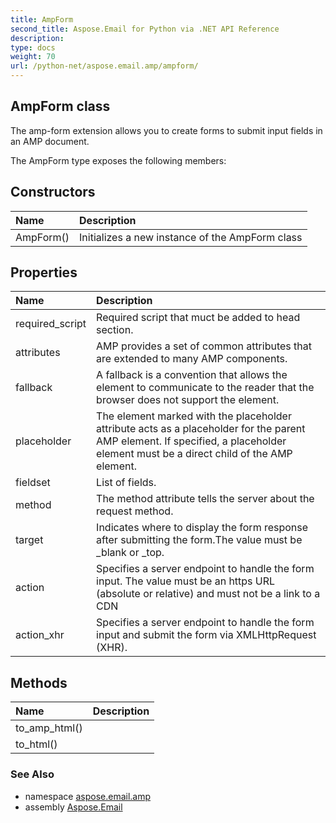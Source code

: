 ```yaml
---
title: AmpForm
second_title: Aspose.Email for Python via .NET API Reference
description: 
type: docs
weight: 70
url: /python-net/aspose.email.amp/ampform/
---
```


## AmpForm class

The amp-form extension allows you to create forms to submit input fields in an AMP document.

The AmpForm type exposes the following members:
## Constructors
| Name | Description |
| :- | :- |
|AmpForm()|Initializes a new instance of the AmpForm class|
## Properties
| Name | Description |
| :- | :- |
|required_script|Required script that muct be added to head section.|
|attributes|AMP provides a set of common attributes that are extended to many AMP components.|
|fallback|A fallback is a convention that allows the element to communicate to the reader that the browser does not support the element.|
|placeholder|The element marked with the placeholder attribute acts as a placeholder for the parent AMP element. If specified, a placeholder element must be a direct child of the AMP element.|
|fieldset|List of fields.|
|method|The method attribute tells the server about the request method.|
|target|Indicates where to display the form response after submitting the form.The value must be _blank or _top.|
|action|Specifies a server endpoint to handle the form input. The value must be an https URL (absolute or relative) and must not be a link to a CDN|
|action_xhr|Specifies a server endpoint to handle the form input and submit the form via XMLHttpRequest (XHR).|
## Methods
| Name | Description |
| :- | :- |
|to_amp_html()|  |
|to_html()|  |

### See Also

* namespace [aspose.email.amp](/email/python-net/aspose.email.amp/)
* assembly [Aspose.Email](/email/python-net/)

